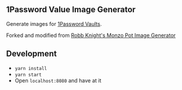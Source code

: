 ## 1Password Value Image Generator

Generate images for [1Password Vaults](https://1password.com/).

Forked and modified from [Robb Knight's Monzo Pot Image Generator](https://github.com/rknightuk/monzo-pot-image-generator)

## Development

- `yarn install`
- `yarn start`
- Open `localhost:8080` and have at it
